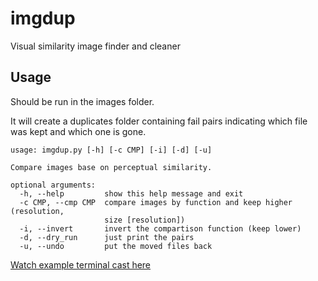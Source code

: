 imgdup
======

Visual similarity image finder and cleaner

Usage
-----

Should be run in the images folder.

It will create a duplicates folder containing fail pairs indicating which file was kept and which one is gone.

```shell
usage: imgdup.py [-h] [-c CMP] [-i] [-d] [-u]

Compare images base on perceptual similarity.

optional arguments:
  -h, --help         show this help message and exit
  -c CMP, --cmp CMP  compare images by function and keep higher (resolution,
                     size [resolution])
  -i, --invert       invert the compartison function (keep lower)
  -d, --dry_run      just print the pairs
  -u, --undo         put the moved files back
```

[Watch example terminal cast here](http://asciinema.org/a/19620)
